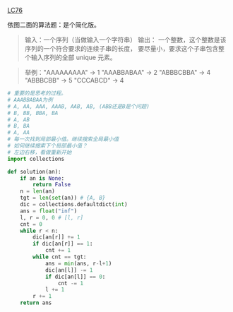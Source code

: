 [LC76](https://leetcode-cn.com/problems/minimum-window-substring/)



依图二面的算法题：是个简化版。


> 输入：一个序列（当做输入一个字符串）
> 输出：
> 一个整数，这个整数是该序列的一个符合要求的连续子串的长度，
> 要尽量小，要求这个子串包含整个输入序列的全部 unique 元素。

> 举例："AAAAAAAAA" -> 1
> "AAABBABAA" -> 2
> "ABBBCBBA" -> 4
> "ABBBCBB" -> 5
> "CCCABCD" -> 4

```python
# 重要的是思考的过程。
# AAABBABAA为例
# A, AA, AAA, AAAB, AAB, AB, (ABB还是B是个问题)
# B, BB, BBA, BA
# A, AB
# B, BA
# A, AA
# 每一次找到局部最小值。继续搜索全局最小值
# 如何继续搜索下个局部最小值？
# 左边右移，看做重新开始
import collections

def solution(an):
    if an is None:
        return False
    n = len(an)
    tgt = len(set(an)) # {A, B}
    dic = collections.defaultdict(int)
    ans = float("inf")
    l, r = 0, 0 # [l, r]
    cnt = 0
    while r < n:
        dic[an[r]] += 1
        if dic[an[r]] == 1:
            cnt += 1
        while cnt == tgt:
            ans = min(ans, r-l+1)
            dic[an[l]] -= 1
            if dic[an[l]] == 0:
                cnt -= 1
            l += 1
        r += 1
    return ans
```